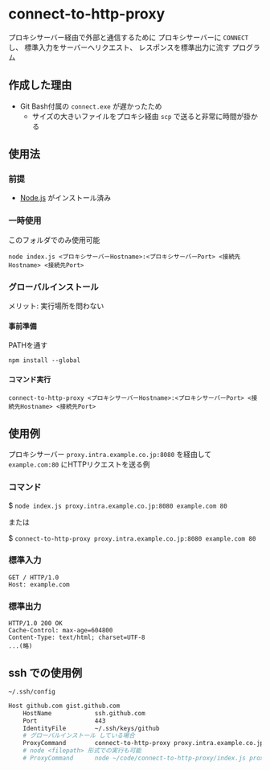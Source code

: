 # connect-to-http-proxy
プロキシサーバー経由で外部と通信するために
プロキシサーバーに `CONNECT` し、
標準入力をサーバーへリクエスト、
レスポンスを標準出力に流す
プログラム

## 作成した理由
- Git Bash付属の `connect.exe` が遅かったため
    - サイズの大きいファイルをプロキシ経由 `scp` で送ると非常に時間が掛かる

## 使用法
### 前提
- [Node.js](https://nodejs.org/ja/download/) がインストール済み

### 一時使用
このフォルダでのみ使用可能

```
node index.js <プロキシサーバーHostname>:<プロキシサーバーPort> <接続先Hostname> <接続先Port>
```

### グローバルインストール
メリット: 実行場所を問わない

#### 事前準備
PATHを通す

```
npm install --global
```

#### コマンド実行
```
connect-to-http-proxy <プロキシサーバーHostname>:<プロキシサーバーPort> <接続先Hostname> <接続先Port>
```

## 使用例
プロキシサーバー `proxy.intra.example.co.jp:8080` を経由して `example.com:80` にHTTPリクエストを送る例

### コマンド
$ `node index.js proxy.intra.example.co.jp:8080 example.com 80`

または

$ `connect-to-http-proxy proxy.intra.example.co.jp:8080 example.com 80`

### 標準入力
```http
GET / HTTP/1.0
Host: example.com

```

### 標準出力
```http
HTTP/1.0 200 OK
Cache-Control: max-age=604800
Content-Type: text/html; charset=UTF-8
...(略)
```

## ssh での使用例

`~/.ssh/config`

```sh
Host github.com gist.github.com
	HostName			ssh.github.com
	Port				443
	IdentityFile		~/.ssh/keys/github
	# グローバルインストール している場合
	ProxyCommand		connect-to-http-proxy proxy.intra.example.co.jp:8080 %h %p
	# node <filepath> 形式での実行も可能
	# ProxyCommand		node ~/code/connect-to-http-proxy/index.js proxy.intra.example.co.jp:8080 %h %p
```
